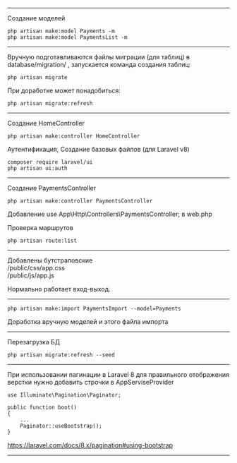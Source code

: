 ----
Создание моделей

    php artisan make:model Payments -m
    php artisan make:model PaymentsList -m

----
Вручную подготавливаются файлы миграции (для таблиц) в database/migration/ ,
 запускается команда создания таблиц:

    php artisan migrate

При доработке может понадобиться:  

    php artisan migrate:refresh

----
Создание HomeController  

    php artisan make:controller HomeController

Аутентификация, Создание базовых файлов (для Laravel v8)  

    composer require laravel/ui
    php artisan ui:auth


----
Создание PaymentsController  
    
    php artisan make:controller PaymentsController

Добавление use App\Http\Controllers\PaymentsController; в web.php

Проверка маршрутов 

    php artisan route:list
----
Добавлены бутстраповские  
/public/css/app.css  
/public/js/app.js

Нормально работает вход-выход.

----

    php artisan make:import PaymentsImport --model=Payments

Доработка вручную моделей и этого файла импорта

----

Перезагрузка БД

    php artisan migrate:refresh --seed

----
При использовании пагинации в Laravel 8
для правильного отображения верстки
нужно добавить строчки в AppServiseProvider
```
use Illuminate\Pagination\Paginator;

public function boot()
{
    ...
    Paginator::useBootstrap();
}
```
https://laravel.com/docs/8.x/pagination#using-bootstrap


----
